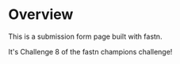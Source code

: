 # Overview

This is a submission form page built with fastn.

It's Challenge 8 of the fastn champions challenge!
